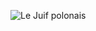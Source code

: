 ![Le Juif polonais](https://upload.wikimedia.org/wikipedia/commons/thumb/7/76/Haematopus_unicolor_-_Point_Chevalier.jpg/400px-Haematopus_unicolor_-_Point_Chevalier.jpg)